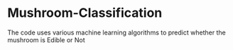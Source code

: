 # Mushroom-Classification
The code uses various machine learning algorithms to predict whether the mushroom is Edible or Not
